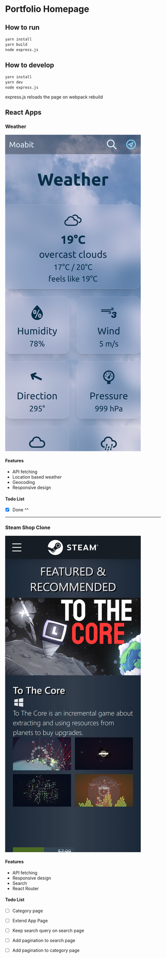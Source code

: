 # Portfolio Homepage

## How to run
```bash
yarn install
yarn build
node express.js
```
## How to develop
```bash
yarn install
yarn dev
node express.js
```
express.js reloads the page on webpack rebuild
## React Apps

### Weather
![Weather](/public/weather.png)
#### Features
 - API fetching
 - Location based weather
 - Geocoding
 - Responsive design
#### Todo List
  - [x] Done ^^
---
### Steam Shop Clone
![Steam](/public/steamclone.png)
#### Features
 - API fetching
 - Responsive design
 - Search
 - React Router

#### Todo List
 - [ ] Category page
 - [ ] Extend App Page
 - [ ] Keep search query on search page
 - [ ] Add pagination to search page
 - [ ] Add pagination to category page
 